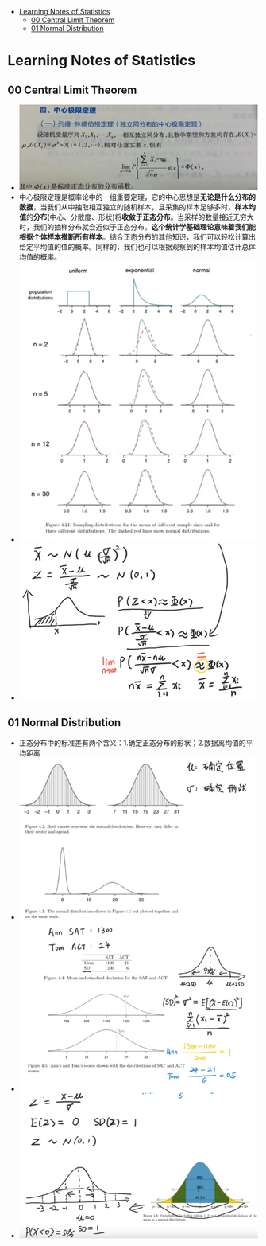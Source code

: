 <!-- TOC -->

- [Learning Notes of Statistics](#learning-notes-of-statistics)
  - [00 Central Limit Theorem](#00-central-limit-theorem)
  - [01 Normal Distribution](#01-normal-distribution)

<!-- /TOC -->

# Learning Notes of Statistics

## 00 Central Limit Theorem
- ![CLT_1](images/CLT_1.png)
- 中心极限定理是概率论中的一组重要定理，它的中心思想是**无论是什么分布的数据**，当我们从中抽取相互独立的随机样本，且采集的样本足够多时，**样本均值**的**分布**(中心、分散度、形状)将**收敛于正态分布**。当采样的数量接近无穷大时，我们的抽样分布就会近似于正态分布。**这个统计学基础理论意味着我们能根据个体样本推断所有样本**。结合正态分布的其他知识，我们可以轻松计算出给定平均值的值的概率。同样的，我们也可以根据观察到的样本均值估计总体均值的概率。
- ![CLT_2](images/CLT_2.png)
- ![CLT_3](images/CLT_3.png)


## 01 Normal Distribution
- 正态分布中的标准差有两个含义：1.确定正态分布的形状；2.数据离均值的平均距离
- ![ND_1](./images/ND_1.png)
- ![ND_2](./images/ND_2.png)
- ![ND_3](./images/ND_3.png)